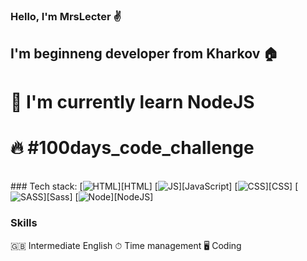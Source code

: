 ### Hello,  I'm MrsLecter  ✌ 
## I'm beginneng developer from Kharkov 🏠
# 🎯 I'm currently learn NodeJS
# 🔥 #100days_code_challenge
<br />
### Tech stack:
[<img src="https://camo.githubusercontent.com/3579f9a55d8bff928f98c56c8f62bde2bf2bd401b6bce340bdfaac6652383787/68747470733a2f2f696d672e736869656c64732e696f2f62616467652f2d48544d4c2d3333333333333f7374796c653d666c6174266c6f676f3d48544d4c35266c6f676f436f6c6f723d453334463236" alt="HTML" data-canonical-src="https://img.shields.io/badge/-HTML-333333?style=flat&amp;logo=HTML5&amp;logoColor=E34F26" style="max-width:100%;">][HTML]
[<img src="https://camo.githubusercontent.com/848defb760c0adff4362c04283f254f633ea8eff177c1640b209429d0e3d7627/68747470733a2f2f696d672e736869656c64732e696f2f62616467652f2d4a6176615363726970742d3333333333333f7374796c653d666c6174266c6f676f3d6a617661736372697074" alt="JS" data-canonical-src="https://img.shields.io/badge/-JavaScript-333333?style=flat&amp;logo=javascript" style="max-width:100%;">][JavaScript]
[<img src="https://camo.githubusercontent.com/c38a05ab57aea563f73ae6b4aad7f556faa734d4077a7b52a2081b41ce27da40/68747470733a2f2f696d672e736869656c64732e696f2f62616467652f2d4353532d3333333333333f7374796c653d666c6174266c6f676f3d43535333266c6f676f436f6c6f723d313537324236" alt="CSS" data-canonical-src="https://img.shields.io/badge/-CSS-333333?style=flat&amp;logo=CSS3&amp;logoColor=1572B6" style="max-width:100%;">][CSS]
[<img src="https://camo.githubusercontent.com/24bdb576fc22700bba0e304741a52bad5aa0886e4ca2474d5ea6253656b64da7/68747470733a2f2f696d672e736869656c64732e696f2f62616467652f2d534153532d3333333333333f7374796c653d666c6174266c6f676f3d53415353" alt="SASS" data-canonical-src="https://img.shields.io/badge/-SASS-333333?style=flat&amp;logo=SASS" style="max-width:100%;">][Sass]
[<img src="https://camo.githubusercontent.com/ea99c61b654e99601ae0dae07b6ef63a0c597f63b5ebfeb8262c5491f4307dc5/68747470733a2f2f696d672e736869656c64732e696f2f62616467652f2d4e6f64652d3333333333333f7374796c653d666c6174266c6f676f3d626f6f747374726170266c6f676f436f6c6f723d4e6f6465" alt="Node" data-canonical-src="https://img.shields.io/badge/-Node-333333?style=flat&amp;logo=bootstrap&amp;logoColor=Node" style="max-width:100%;">][NodeJS]

### Skills
🇬🇧 Intermediate English
⏱ Time management
🖥 Coding